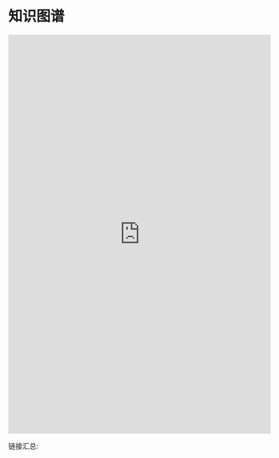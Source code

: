 # 知识图谱  

<iframe id="embed_dom" name="embed_dom" frameborder="0" style="display:block;width:525px; height:800px;" src="https://www.processon.com/embed/608d048263768942a557c90e"></iframe>

链接汇总: 

